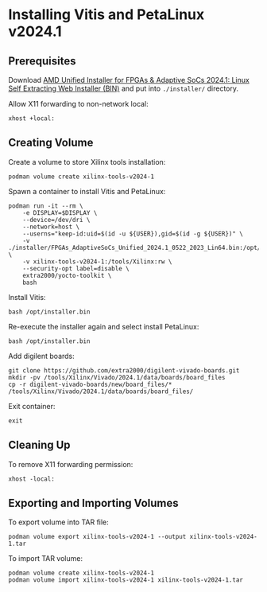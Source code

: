 # Installing Vitis and PetaLinux v2024.1


## Prerequisites

Download [AMD Unified Installer for FPGAs & Adaptive SoCs 2024.1: Linux Self Extracting Web Installer (BIN)](https://www.xilinx.com/support/download.html) and put into `./installer/` directory.

Allow X11 forwarding to non-network local:
```
xhost +local:
```


## Creating Volume

Create a volume to store Xilinx tools installation:
```
podman volume create xilinx-tools-v2024-1
```

Spawn a container to install Vitis and PetaLinux:
```
podman run -it --rm \
    -e DISPLAY=$DISPLAY \
    --device=/dev/dri \
    --network=host \
    --userns="keep-id:uid=$(id -u ${USER}),gid=$(id -g ${USER})" \
    -v ./installer/FPGAs_AdaptiveSoCs_Unified_2024.1_0522_2023_Lin64.bin:/opt/installer.bin \
    -v xilinx-tools-v2024-1:/tools/Xilinx:rw \
    --security-opt label=disable \
    extra2000/yocto-toolkit \
    bash
```

Install Vitis:
```
bash /opt/installer.bin
```

Re-execute the installer again and select install PetaLinux:
```
bash /opt/installer.bin
```

Add digilent boards:
```
git clone https://github.com/extra2000/digilent-vivado-boards.git
mkdir -pv /tools/Xilinx/Vivado/2024.1/data/boards/board_files
cp -r digilent-vivado-boards/new/board_files/* /tools/Xilinx/Vivado/2024.1/data/boards/board_files/
```

Exit container:
```
exit
```


## Cleaning Up

To remove X11 forwarding permission:
```
xhost -local:
```


## Exporting and Importing Volumes

To export volume into TAR file:
```
podman volume export xilinx-tools-v2024-1 --output xilinx-tools-v2024-1.tar
```

To import TAR volume:
```
podman volume create xilinx-tools-v2024-1
podman volume import xilinx-tools-v2024-1 xilinx-tools-v2024-1.tar
```
